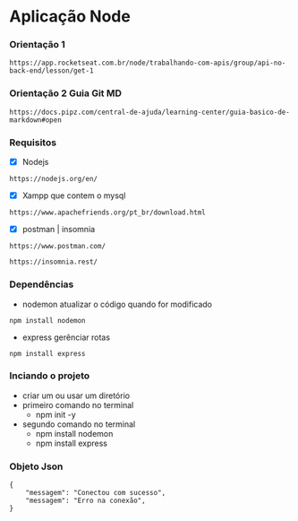 # Aplicação Node
### Orientação 1
```
https://app.rocketseat.com.br/node/trabalhando-com-apis/group/api-no-back-end/lesson/get-1
```
### Orientação 2 Guia Git MD
```
https://docs.pipz.com/central-de-ajuda/learning-center/guia-basico-de-markdown#open
```
### Requisitos
* [x] Nodejs
```
https://nodejs.org/en/
```

* [x] Xampp que contem o mysql
```
https://www.apachefriends.org/pt_br/download.html
```
* [x] postman | insomnia
```
https://www.postman.com/
```
```
https://insomnia.rest/
```

### Dependências
* nodemon atualizar o código quando for modificado
```
npm install nodemon
```
* express gerênciar rotas
```
npm install express
```


### Inciando o projeto
* criar um ou usar um diretório
* primeiro comando no terminal
    * npm init -y
* segundo comando no terminal
    * npm install nodemon
    * npm install express
### Objeto Json
~~~
{
    "messagem": "Conectou com sucesso",
    "messagem": "Erro na conexão",
}
~~~